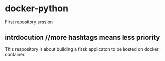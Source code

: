 # docker-python
First repository session
## intrdocution   //more hashtags means less priority
This respository is about building a flask applicaton to be hosted on docker container.